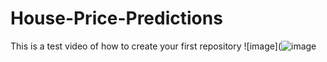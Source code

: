 # House-Price-Predictions
This is a test video of how to create your first repository
![image](![image](https://github.com/user-attachments/assets/cf55403f-cc67-4b56-bf07-a985f1cc32bd)
